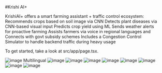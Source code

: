 #Krishi AI+


KrishiAI+ offers a smart farming assistant + traffic control ecosystem:
Recommends crops based on soil image via CNN
Detects plant diseases via CNN-based visual input 
Predicts crop yield using ML 
Sends weather alerts for proactive farming
Assists farmers via voice in regional languages and Connects with govt subsidy schemes
Includes a Congestion Control Simulator to handle backend traffic during heavy usage


To get started, take a look at src/app/page.tsx.

![image](https://github.com/user-attachments/assets/394c3f7d-f681-4ad2-bc51-5b512b5d5bd6)
Multilingual
![image](https://github.com/user-attachments/assets/b1242478-420c-4da4-8cc2-cf478f4e9339)
![image](https://github.com/user-attachments/assets/55d40b6b-cdfd-4216-bcdf-eb8591c8a8b2)
![image](https://github.com/user-attachments/assets/7589e167-db8a-4096-bf5c-c6c8fb8e6e6c)
![image](https://github.com/user-attachments/assets/4a4df940-9bed-46e6-b549-2e7d06a11e66)
![image](https://github.com/user-attachments/assets/b8703caf-e502-43cb-8a35-a28fdff55ac3)
![image](https://github.com/user-attachments/assets/8e8d5986-94a6-4388-92d0-00cf059b7cef)
![image](https://github.com/user-attachments/assets/b850e5c0-8f7b-4099-8482-8e12e285ace0)
![image](https://github.com/user-attachments/assets/a65204a3-cec1-4cb9-83dc-3de0e166458b)






















